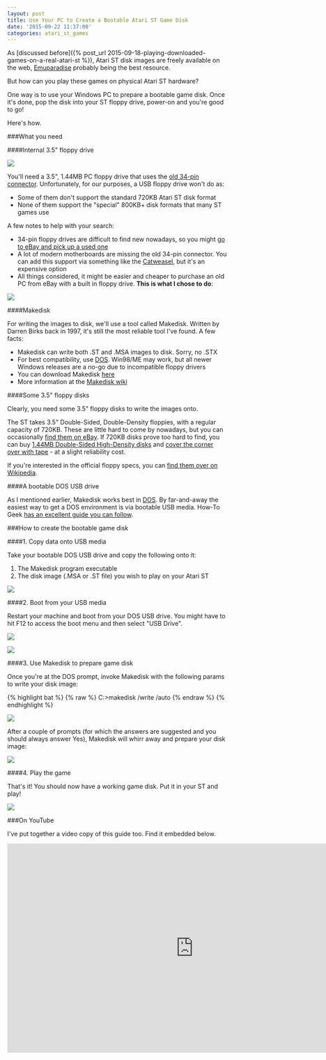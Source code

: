 ```yaml
---
layout: post
title: Use Your PC to Create a Bootable Atari ST Game Disk
date: '2015-09-22 11:37:00'
categories: atari_st_games
---
```


As [discussed before]({% post_url 2015-09-18-playing-downloaded-games-on-a-real-atari-st %}), Atari ST disk images are freely available on the web, <a href="http://www.emuparadise.me/Atari_ST_ROMs/63" target="_blank">Emuparadise</a> probably being the best resource.

But how can you play these games on physical Atari ST hardware?

One way is to use your Windows PC to prepare a bootable game disk. Once it's done, pop the disk into your ST floppy drive, power-on and you're good to go!

Here's how.

###What you need

####Internal 3.5" floppy drive

![](/img/posts/floppy2.png)

You'll need a 3.5", 1.44MB PC floppy drive that uses the <a href="http://www.computerhope.com/jargon/f/flopcabl.htm" target="_blank">old 34-pin connector</a>. Unfortunately, for our purposes, a USB floppy drive won't do as:

* Some of them don't support the standard 720KB Atari ST disk format
* None of them support the "special" 800KB+ disk formats that many ST games use

A few notes to help with your search:

* 34-pin floppy drives are difficult to find new nowadays, so you might <a href="http://www.ebay.co.uk/bhp/internal-floppy-drive" target="_blank">go to eBay and pick up a used one</a>
* A lot of modern motherboards are missing the old 34-pin connector. You can add this support via something like the <a href="https://en.wikipedia.org/wiki/Individual_Computers_Catweasel" target="_blank">Catweasel</a>, but it's an expensive option
* All things considered, it might be easier and cheaper to purchase an old PC from eBay with a built in floppy drive. **This is what I chose to do**:

![](/img/posts/dell_laptop.jpg)

####Makedisk

For writing the images to disk, we'll use a tool called Makedisk. Written by Darren Birks back in 1997, it's still the most reliable tool I've found. A few facts:

* Makedisk can write both .ST and .MSA images to disk. Sorry, no .STX
* For best compatibility, use <a href="https://en.wikipedia.org/wiki/DOS" target="_blank">DOS</a>. Win98/ME may work, but all newer Windows releases are a no-go due to incompatible floppy drivers
* You can download Makedisk <a href="http://emulatari.free.fr/zip/makedisk_v15.zip" target="_blank">here</a>
* More information at the <a href="http://www.atari-wiki.com/?title=Make_disk_Tutorial" target="_blank">Makedisk wiki</a>

####Some 3.5" floppy disks

Clearly, you need some 3.5" floppy disks to write the images onto.

The ST takes 3.5" Double-Sided, Double-Density floppies, with a regular capacity of 720KB. These are little hard to come by nowadays, but you can occasionally <a href="http://www.ebay.co.uk/sch/i.html?_odkw=1.44MB&_osacat=80136&_from=R40&_trksid=p2045573.m570.l1313.TR0.TRC0.H0.X720kb.TRS0&_nkw=720kb&_sacat=80136" target="_blank">find them on eBay</a>. If 720KB disks prove too hard to find, you can buy <a href="http://www.ebay.co.uk/sch/i.html?_odkw=720kb&_osacat=80136&_from=R40&_trksid=p2045573.m570.l1313.TR0.TRC0.H0.X1.44MB.TRS0&_nkw=1.44MB&_sacat=80136" target="_blank">1.44MB Double-Sided High-Density disks</a> and <a href="http://borislegradic.blogspot.co.uk/2009/03/obsolete-hardware.html" target="_blank">cover the corner over with tape</a> - at a slight reliability cost. 

If you're interested in the official floppy specs, you can <a href="https://en.wikipedia.org/wiki/List_of_floppy_disk_formats#Known_disk_logical_formats" target="_blank">find them over on Wikipedia</a>.

####A bootable DOS USB drive

As I mentioned earlier, Makedisk works best in <a href="https://en.wikipedia.org/wiki/DOS" target="_blank">DOS</a>. By far-and-away the easiest way to get a DOS environment is via bootable USB media. How-To Geek <a href="http://www.howtogeek.com/136987/how-to-create-a-bootable-dos-usb-drive/" target="_blank">has an excellent guide you can follow</a>.

###How to create the bootable game disk

####1. Copy data onto USB media

Take your bootable DOS USB drive and copy the following onto it:

1. The Makedisk program executable
2. The disk image (.MSA or .ST file) you wish to play on your Atari ST

![](/img/posts/copy_files.gif)

####2. Boot from your USB media

Restart your machine and boot from your DOS USB drive. You might have to hit F12 to access the boot menu and then select "USB Drive".

![](/img/posts/boot_menu.png)

![](/img/posts/usb_storage_device.png)

####3. Use Makedisk to prepare game disk

Once you're at the DOS prompt, invoke Makedisk with the following params to write your disk image:

{% highlight bat %}
{% raw %}
C:\>makedisk /write <disk image name> /auto
{% endraw %}
{% endhighlight %}

![](/img/posts/makedisk_command_line.png)

After a couple of prompts (for which the answers are suggested and you should always answer Yes), Makedisk will whirr away and prepare your disk image:

![](/img/posts/makedisk.gif)

####4. Play the game

That's it! You should now have a working game disk. Put it in your ST and play!

![](/img/posts/rick_dangerous.png)

###On YouTube

I've put together a video copy of this guide too. Find it embedded below.

<iframe width="853" height="480" src="https://www.youtube.com/embed/Tu52dALu6lQ" frameborder="0" allowfullscreen></iframe>
